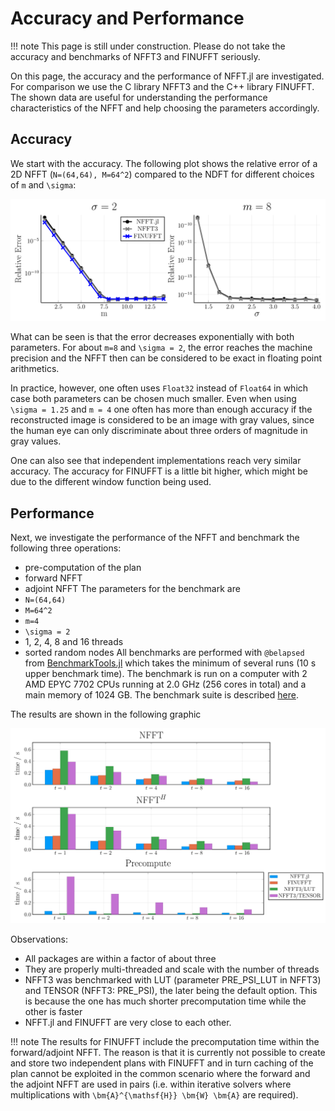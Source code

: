 # Accuracy and Performance

!!! note
    This page is still under construction. Please do not take the accuracy and benchmarks of NFFT3 and FINUFFT seriously.

On this page, the accuracy and the performance of NFFT.jl are investigated. For comparison we use
the C library NFFT3 and the C++ library FINUFFT. The shown data are useful for understanding
the performance characteristics of the NFFT and help choosing the parameters accordingly.

## Accuracy

We start with the accuracy. The following plot shows the relative error of a 2D NFFT (``N=(64,64), M=64^2``) compared to the NDFT for different choices of ``m`` and ``\sigma``:

![Accurracy](./assets/accuracy_D2.svg)

What can be seen is that the error decreases exponentially with both parameters. For about ``m=8`` and ``\sigma = 2``, the error reaches the machine precision and the NFFT then can be considered to be exact in floating point arithmetics.

In practice, however, one often uses `Float32` instead of `Float64` in which case both parameters can be chosen much smaller. Even when using ``\sigma = 1.25`` and ``m = 4`` one often has more than enough accuracy if the reconstructed image is considered to be an image with gray values, since the human eye can only discriminate about three orders of magnitude in gray values.

One can also see that independent implementations reach very similar accuracy. The accuracy for FINUFFT is a little bit higher, which might be due to the different window function being used.

## Performance

Next, we investigate the performance of the NFFT and benchmark the following three operations:
* pre-computation of the plan
* forward NFFT
* adjoint NFFT
The parameters for the benchmark are 
* ``N=(64,64)``
* ``M=64^2``
* ``m=4``
* ``\sigma = 2``
* 1, 2, 4, 8 and 16 threads
* sorted random nodes
All benchmarks are performed with `@belapsed` from [BenchmarkTools.jl](https://github.com/JuliaCI/BenchmarkTools.jl) which takes the minimum of several runs (10 s upper benchmark time). The benchmark is run on a computer with 2 AMD EPYC 7702 CPUs running at 2.0 GHz (256 cores in total) and a main memory of 1024 GB. The benchmark suite is described [here](https://github.com/JuliaMath/NFFT.jl/blob/master/benchmark/Project.toml).

The results are shown in the following graphic

![Performance Multi-threaded](./assets/performance_mt_2_1024_1048576.svg)


Observations:
* All packages are within a factor of about three 
* They are properly multi-threaded and scale with the number of threads
* NFFT3 was benchmarked with LUT (parameter PRE\_PSI\_LUT in NFFT3) and TENSOR (NFFT3: PRE\_PSI), the later being the default option. This is because the one has much shorter precomputation time while the other is faster
* NFFT.jl and FINUFFT are very close to each other.

!!! note
    The results for FINUFFT include the precomputation time within the forward/adjoint NFFT. The reason is that it is currently not possible to create and store two independent plans with FINUFFT and in turn caching of the plan cannot be exploited in the common scenario where the forward and the adjoint NFFT are used in pairs (i.e. within iterative solvers where multiplications with ``\bm{A}^{\mathsf{H}} \bm{W} \bm{A}`` are required). 
